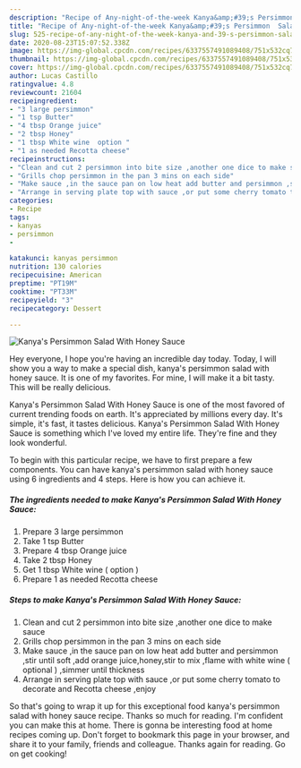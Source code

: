 ```yaml
---
description: "Recipe of Any-night-of-the-week Kanya&amp;#39;s Persimmon  Salad With Honey Sauce"
title: "Recipe of Any-night-of-the-week Kanya&amp;#39;s Persimmon  Salad With Honey Sauce"
slug: 525-recipe-of-any-night-of-the-week-kanya-and-39-s-persimmon-salad-with-honey-sauce
date: 2020-08-23T15:07:52.338Z
image: https://img-global.cpcdn.com/recipes/6337557491089408/751x532cq70/kanyas-persimmon-salad-with-honey-sauce-recipe-main-photo.jpg
thumbnail: https://img-global.cpcdn.com/recipes/6337557491089408/751x532cq70/kanyas-persimmon-salad-with-honey-sauce-recipe-main-photo.jpg
cover: https://img-global.cpcdn.com/recipes/6337557491089408/751x532cq70/kanyas-persimmon-salad-with-honey-sauce-recipe-main-photo.jpg
author: Lucas Castillo
ratingvalue: 4.8
reviewcount: 21604
recipeingredient:
- "3 large persimmon"
- "1 tsp Butter"
- "4 tbsp Orange juice"
- "2 tbsp Honey"
- "1 tbsp White wine  option "
- "1 as needed Recotta cheese"
recipeinstructions:
- "Clean and cut 2 persimmon into bite size ,another one dice to make sauce"
- "Grills chop persimmon in the pan 3 mins on each side"
- "Make sauce ,in the sauce pan on low heat add butter and persimmon ,stir until soft ,add orange juice,honey,stir to mix ,flame with white wine ( optional ) ,simmer until thickness"
- "Arrange in serving plate top with sauce ,or put some cherry tomato to decorate and Recotta cheese ,enjoy"
categories:
- Recipe
tags:
- kanyas
- persimmon
- 

katakunci: kanyas persimmon  
nutrition: 130 calories
recipecuisine: American
preptime: "PT19M"
cooktime: "PT33M"
recipeyield: "3"
recipecategory: Dessert

---
```



![Kanya&#39;s Persimmon  Salad With Honey Sauce](https://img-global.cpcdn.com/recipes/6337557491089408/751x532cq70/kanyas-persimmon-salad-with-honey-sauce-recipe-main-photo.jpg)

Hey everyone, I hope you're having an incredible day today. Today, I will show you a way to make a special dish, kanya&#39;s persimmon  salad with honey sauce. It is one of my favorites. For mine, I will make it a bit tasty. This will be really delicious.



Kanya&#39;s Persimmon  Salad With Honey Sauce is one of the most favored of current trending foods on earth. It's appreciated by millions every day. It's simple, it's fast, it tastes delicious. Kanya&#39;s Persimmon  Salad With Honey Sauce is something which I've loved my entire life. They're fine and they look wonderful.


To begin with this particular recipe, we have to first prepare a few components. You can have kanya&#39;s persimmon  salad with honey sauce using 6 ingredients and 4 steps. Here is how you can achieve it.

<!--inarticleads1-->

##### The ingredients needed to make Kanya&#39;s Persimmon  Salad With Honey Sauce:

1. Prepare 3 large persimmon
1. Take 1 tsp Butter
1. Prepare 4 tbsp Orange juice
1. Take 2 tbsp Honey
1. Get 1 tbsp White wine ( option )
1. Prepare 1 as needed Recotta cheese




<!--inarticleads2-->

##### Steps to make Kanya&#39;s Persimmon  Salad With Honey Sauce:

1. Clean and cut 2 persimmon into bite size ,another one dice to make sauce
1. Grills chop persimmon in the pan 3 mins on each side
1. Make sauce ,in the sauce pan on low heat add butter and persimmon ,stir until soft ,add orange juice,honey,stir to mix ,flame with white wine ( optional ) ,simmer until thickness
1. Arrange in serving plate top with sauce ,or put some cherry tomato to decorate and Recotta cheese ,enjoy




So that's going to wrap it up for this exceptional food kanya&#39;s persimmon  salad with honey sauce recipe. Thanks so much for reading. I'm confident you can make this at home. There is gonna be interesting food at home recipes coming up. Don't forget to bookmark this page in your browser, and share it to your family, friends and colleague. Thanks again for reading. Go on get cooking!
